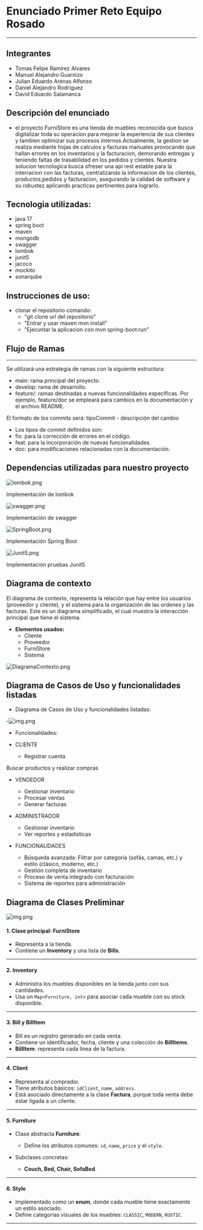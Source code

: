 # Enunciado Primer Reto Equipo Rosado
___
## **Integrantes**
* Tomas Felipe Ramirez Alvares
* Manuel Alejandro Guarnizo
* Julian Eduardo Arenas Alfonso
* Daniel Alejandro Rodriguez
* David Eduardo Salamanca

## Descripción del enunciado

* el proyecto FurniStore es una tienda de muebles reconocida que busca digitalizar toda su operacion para mejorar la 
experiencia de sus clientes y tambien optimizar sus procesos internos.Actualmente, la gestion se realiza mediante hojas de
calculos y facturas manuales provocando que hallan errores en los inventarios y la facturacion, demorando entregas y teniendo
faltas de trasabilidad en los pedidos y clientes.
Nuestra solucion tecnologica busca ofreser una api rest estable para la interracion con las facturas, centralizando la 
informacion de los clientes, productos,pedidos y facturacion, asegurando la calidad de software y su robustez aplicando
practicas pertinentes para lograrlo.

## Tecnologia utilizadas:
- java 17
- spring boot
- maven
- mongodb
- swagger
- lombok
- junit5
- jacoco
- mockito
- sonarqube

## Instrucciones de uso:

- clonar el repositorio comando:
  - "git clone url del repositorio"
  - "Entrar y usar maven mvn install"
  - "Ejecuntar la aplicacion con mvn spring-boot:run"

## Flujo de Ramas
___
Se utilizará una estrategia de ramas con la siguiente estructura:

- main: rama principal del proyecto.
- develop: rama de desarrollo.
- feature/: ramas destinadas a nuevas funcionalidades específicas. Por ejemplo, feature/doc se empleará para cambios en la documentación y el archivo README.


El formato de los commits será:
tipoCommit - descripción del cambio

- Los tipos de commit definidos son:
- fix: para la corrección de errores en el código.
- feat: para la incorporación de nuevas funcionalidades.
- doc: para modificaciones relacionadas con la documentación.

## Dependencias utilizadas para nuestro proyecto

![lombok.png](image/lombok.png)

Implementación de lombok

![swagger.png](image/swagger.png)

Implementación de swagger

![SpringBoot.png](image/SpringBoot.png)

Implementación Spring Boot

![Junit5.png](image/Junit5.png)

Implementación pruebas Junit5 

## Diagrama de contexto

El diagrama de contexto, representa la relación que hay entre los usuarios (proveedor y cliente), y el sistema para la 
organización de las ordenes y las facturas. Este es un diagrama simplificado, el cual muestra la interacción principal 
que tiene el sistema.

- **Elementos usados:**
  - Cliente
  - Proveedor
  - FurniStore
  - Sistema

![DiagramaContexto.png](image/DiagramaContexto.png)

## Diagrama de Casos de Uso y funcionalidades listadas

- Diagrama de Casos de Uso y funcionalidades listadas:

-![img.png](image/DiagramaCasosDeUso.png)

- Funcionalidades:

- CLIENTE
    - Registrar cuenta

Buscar productos y realizar compras

- VENDEDOR
    - Gestionar inventario
    - Procesar ventas
    - Generar facturas

- ADMINISTRADOR
    - Gestionar inventario
    - Ver reportes y estadísticas

- FUNCIONALIDADES
    - Búsqueda avanzada: Filtrar por categoría (sofás, camas, etc.) y estilo (clásico, moderno, etc.)
    - Gestión completa de inventario
    - Proceso de venta integrado con facturación
    - Sistema de reportes para administración

## Diagrama de Clases Preliminar

![img.png](image/diagrama_clases.png)


#### **1. Clase principal: FurniStore**

* Representa a la tienda.
* Contiene un **Inventory** y una lista de **Bills**.

---

#### **2. Inventory**

* Administra los muebles disponibles en la tienda junto con sus cantidades.
* Usa un `Map<Furniture, int>` para asociar cada mueble con su stock disponible.

---

#### **3. Bill y BillItem**

* Bill es un registro generado en cada venta.
* Contiene un identificador, fecha, cliente y una colección de **BillItems**.
* **BillItem**: representa cada línea de la factura.

---

#### **4. Client**

* Representa al comprador.
* Tiene atributos básicos: `idClient`, `name`, `address`.
* Está asociado directamente a la clase **Factura**, porque toda venta debe estar ligada a un cliente.

---

#### **5. Furniture**

* Clase abstracta **Furniture**:

  * Define los atributos comunes: `id`, `name`, `price` y el `style`.
* Subclases concretas:

  * **Couch, Bed, Chair, SofaBed**.
---

#### **6. Style**

* Implementado como un **enum**, donde cada mueble tiene exactamente un estilo asociado.
* Define categorías visuales de los muebles: `CLASSIC`, `MODERN`, `RUSTIC`.
 ---



